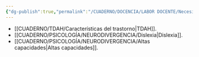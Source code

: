 ```yaml
---
{"dg-publish":true,"permalink":"/CUADERNO/DOCENCIA/LABOR DOCENTE/Necesidades Específicas de Apoyo Educativo (NEAE)/"}
---
```


- [[CUADERNO/TDAH/Características del trastorno\|TDAH]].
- [[CUADERNO/PSICOLOGÍA/NEURODIVERGENCIA/Dislexia\|Dislexia]].
- [[CUADERNO/PSICOLOGÍA/NEURODIVERGENCIA/Altas capacidades\|Altas capacidades]].